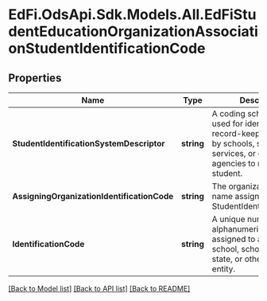 # EdFi.OdsApi.Sdk.Models.All.EdFiStudentEducationOrganizationAssociationStudentIdentificationCode
## Properties

Name | Type | Description | Notes
------------ | ------------- | ------------- | -------------
**StudentIdentificationSystemDescriptor** | **string** | A coding scheme that is used for identification and record-keeping purposes by schools, social services, or other agencies to refer to a student. | 
**AssigningOrganizationIdentificationCode** | **string** | The organization code or name assigning the StudentIdentificationCode. | 
**IdentificationCode** | **string** | A unique number or alphanumeric code assigned to a student by a school, school system, a state, or other agency or entity. | 

[[Back to Model list]](../README.md#documentation-for-models) [[Back to API list]](../README.md#documentation-for-api-endpoints) [[Back to README]](../README.md)


